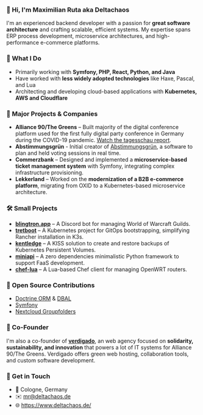 ### 👋 Hi, I'm Maximilian Ruta aka Deltachaos

I'm an experienced backend developer with a passion for **great software architecture** and crafting scalable, efficient systems. My expertise spans ERP process development, microservice architectures, and high-performance e-commerce platforms.

### 🚀 What I Do

- Primarily working with **Symfony, PHP, React, Python, and Java**
- Have worked with **less widely adopted technologies** like Haxe, Pascal, and Lua
- Architecting and developing cloud-based applications with **Kubernetes, AWS and Cloudflare**

### 🌟 Major Projects & Companies

- **Alliance 90/The Greens** – Built majority of the digital conference platform used for the first fully digital party conference in Germany during the COVID-19 pandemic. [Watch the tagesschau report](https://www.youtube.com/watch?v=QCM3dp5x3m4&t=1070s).
- **Abstimmungsgrün** - Initial creator of [Abstimmungsgrün](https://abstimmung.netzbegruenung.de/), a software to plan and held voting sessions in real time.
- **Commerzbank** – Designed and implemented a **microservice-based ticket management system** with Symfony, integrating complex infrastructure provisioning.
- **Lekkerland** – Worked on the **modernization of a B2B e-commerce platform**, migrating from OXID to a Kubernetes-based microservice architecture.

### 🛠️ Small Projects

- **[blingtron.app](http://www.blingtron.app/)** – A Discord bot for managing World of Warcraft Guilds.
- **[tretboot](https://github.com/Deltachaos/tretboot)** – A Kubernetes project for GitOps bootstrapping, simplifying Rancher installation in K3s.
- **[kentledge](https://github.com/Deltachaos/kubernetes-kentledge)** – A KISS solution to create and restore backups of Kubernetes Persistent Volumes.
- **[miniapi](https://github.com/Deltachaos/miniapi)** – A zero dependencies minimalistic Python framework to support FaaS development.
- **[chef-lua](https://github.com/XTAIN/chef-lua)** – A Lua-based Chef client for managing OpenWRT routers.

### 🌱 Open Source Contributions

- [Doctrine ORM](https://github.com/doctrine/orm/pulls?q=author%3ADeltachaos+) & [DBAL](https://github.com/doctrine/dbal/pulls?q=author%3ADeltachaos+)
- [Symfony](https://github.com/symfony/symfony/pulls?q=author%3ADeltachaos+)
- [Nextcloud Groupfolders](https://github.com/nextcloud/groupfolders/pulls?q=author%3ADeltachaos+)

### 🤝 Co-Founder

I'm also a co-founder of **[verdigado](https://github.com/verdigado)**, an web agency focused on **solidarity, sustainability, and innovation** that powers a lot of IT systems for Alliance 90/The Greens. Verdigado offers green web hosting, collaboration tools, and custom software development.

### 💌 Get in Touch

- 📍 Cologne, Germany
- ✉️ [mr@deltachaos.de](mailto:mr@deltachaos.de)
- 🌐 https://www.deltachaos.de/

